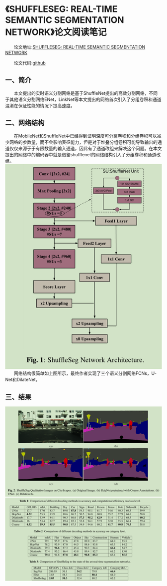 # 《SHUFFLESEG: REAL-TIME SEMANTIC SEGMENTATION NETWORK》论文阅读笔记

&emsp;&emsp;论文地址:[SHUFFLESEG: REAL-TIME SEMANTIC SEGMENTATION NETWORK]()

&emsp;&emsp;论文代码:[github](https://github.com/MSiam/TFSegmentation)

## 一、简介
&emsp;&emsp;本文提出的实时语义分割网络是基于ShuffleNet提出的高效分割网络，不同于其他语义分割网络ENet，LinkNet等本文提出的网络首次引入了分组卷积和通道混淆在保证性能的情况下提高速度。

## 二、网络结构
&emsp;&emsp;在MobileNet和ShuffleNet中已经得到证明深度可分离卷积和分组卷积可以减少网络的参数量，而不会影响表征能力，但是对于堆叠分组卷积可能导致输出的通道仅仅来源于于有限数量的输入通道，因此有了通道改组来解决这个问题。在本文提出的网络中的编码器中就是借鉴shufflenet的网络结构引入了分组卷积和通道改组。
![](imgs/arch.png)
&emsp;&emsp;网络结构很简单如上图所示，最终作者实现了三个语义分割网络FCNs，U-Net和DilateNet。

## 三、结果
![](imgs/img.png)
![](imgs/res.png)